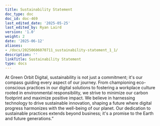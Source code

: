 ```yaml
---
title: Sustainability Statement
doc_type: doc
doc_id: doc-469
last_edited_date: '2025-05-25'
last_edited_by: Ryan Laird
version: '1.0'
weight: 2
date: '2025-06-12'
aliases:
- /docs/20250606070711_sustainability-statement_1_1/
description: ''
linkTitle: Sustainability Statement
type: docs
---
```


At Green Orbit Digital, sustainability is not just a commitment; it's our compass guiding every aspect of our journey. From championing eco-conscious practices in our digital solutions to fostering a workplace culture rooted in environmental responsibility, we strive to minimize our carbon footprint and maximize positive impact. We believe in harnessing technology to drive sustainable innovation, shaping a future where digital progress harmonizes with the well-being of our planet. Our dedication to sustainable practices extends beyond business; it's a promise to the Earth and future generations.”
